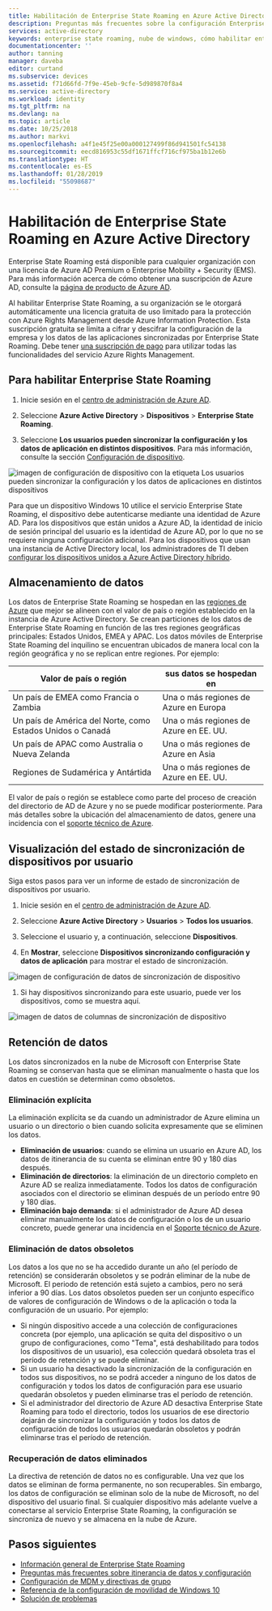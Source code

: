 ```yaml
---
title: Habilitación de Enterprise State Roaming en Azure Active Directory | Microsoft Docs
description: Preguntas más frecuentes sobre la configuración Enterprise State Roaming en dispositivos de Windows. Enterprise State Roaming proporciona a los usuarios una experiencia unificada a través de sus dispositivos de Windows y reduce el tiempo necesario para configurar un nuevo dispositivo.
services: active-directory
keywords: enterprise state roaming, nube de windows, cómo habilitar enterprise state roaming
documentationcenter: ''
author: tanning
manager: daveba
editor: curtand
ms.subservice: devices
ms.assetid: f71d66fd-7f9e-45eb-9cfe-5d989870f8a4
ms.service: active-directory
ms.workload: identity
ms.tgt_pltfrm: na
ms.devlang: na
ms.topic: article
ms.date: 10/25/2018
ms.author: markvi
ms.openlocfilehash: a4f1e45f25e00a000127499f86d941501fc54138
ms.sourcegitcommit: eecd816953c55df1671ffcf716cf975ba1b12e6b
ms.translationtype: HT
ms.contentlocale: es-ES
ms.lasthandoff: 01/28/2019
ms.locfileid: "55098687"
---
```

# <a name="enable-enterprise-state-roaming-in-azure-active-directory"></a>Habilitación de Enterprise State Roaming en Azure Active Directory
Enterprise State Roaming está disponible para cualquier organización con una licencia de Azure AD Premium o Enterprise Mobility + Security (EMS). Para más información acerca de cómo obtener una suscripción de Azure AD, consulte la [página de producto de Azure AD](https://azure.microsoft.com/services/active-directory).

Al habilitar Enterprise State Roaming, a su organización se le otorgará automáticamente una licencia gratuita de uso limitado para la protección con Azure Rights Management desde Azure Information Protection. Esta suscripción gratuita se limita a cifrar y descifrar la configuración de la empresa y los datos de las aplicaciones sincronizadas por Enterprise State Roaming. Debe tener [una suscripción de pago](https://azure.microsoft.com/pricing/details/information-protection/) para utilizar todas las funcionalidades del servicio Azure Rights Management.

## <a name="to-enable-enterprise-state-roaming"></a>Para habilitar Enterprise State Roaming

1. Inicie sesión en el [centro de administración de Azure AD](https://aad.portal.azure.com/).

1. Seleccione **Azure Active Directory** &gt; **Dispositivos** &gt; **Enterprise State Roaming**.

1. Seleccione **Los usuarios pueden sincronizar la configuración y los datos de aplicación en distintos dispositivos**. Para más información, consulte la sección [Configuración de dispositivo](https://docs.microsoft.com/azure/active-directory/device-management-azure-portal).
  
  ![imagen de configuración de dispositivo con la etiqueta Los usuarios pueden sincronizar la configuración y los datos de aplicaciones en distintos dispositivos](./media/enterprise-state-roaming-enable/device-settings.png)
  
Para que un dispositivo Windows 10 utilice el servicio Enterprise State Roaming, el dispositivo debe autenticarse mediante una identidad de Azure AD. Para los dispositivos que están unidos a Azure AD, la identidad de inicio de sesión principal del usuario es la identidad de Azure AD, por lo que no se requiere ninguna configuración adicional. Para los dispositivos que usan una instancia de Active Directory local, los administradores de TI deben [configurar los dispositivos unidos a Azure Active Directory híbrido](https://docs.microsoft.com/azure/active-directory/devices/hybrid-azuread-join-manual-steps). 

## <a name="data-storage"></a>Almacenamiento de datos
Los datos de Enterprise State Roaming se hospedan en las [regiones de Azure](https://azure.microsoft.com/regions/) que mejor se alineen con el valor de país o región establecido en la instancia de Azure Active Directory. Se crean particiones de los datos de Enterprise State Roaming en función de las tres regiones geográficas principales: Estados Unidos, EMEA y APAC. Los datos móviles de Enterprise State Roaming del inquilino se encuentran ubicados de manera local con la región geográfica y no se replican entre regiones.  Por ejemplo: 

Valor de país o región | sus datos se hospedan en
---------------------|-------------------------
Un país de EMEA como Francia o Zambia | Una o más regiones de Azure en Europa 
Un país de América del Norte, como Estados Unidos o Canadá | Una o más regiones de Azure en EE. UU.
Un país de APAC como Australia o Nueva Zelanda | Una o más regiones de Azure en Asia
Regiones de Sudamérica y Antártida | Una o más regiones de Azure en EE. UU.

El valor de país o región se establece como parte del proceso de creación del directorio de AD de Azure y no se puede modificar posteriormente. Para más detalles sobre la ubicación del almacenamiento de datos, genere una incidencia con el [soporte técnico de Azure](https://azure.microsoft.com/support/options/).

## <a name="view-per-user-device-sync-status"></a>Visualización del estado de sincronización de dispositivos por usuario
Siga estos pasos para ver un informe de estado de sincronización de dispositivos por usuario.

1. Inicie sesión en el [centro de administración de Azure AD](https://aad.portal.azure.com/).

1. Seleccione **Azure Active Directory** &gt; **Usuarios** &gt; **Todos los usuarios**.

1. Seleccione el usuario y, a continuación, seleccione **Dispositivos**.

1. En **Mostrar**, seleccione **Dispositivos sincronizando configuración y datos de aplicación** para mostrar el estado de sincronización.
  
  ![imagen de configuración de datos de sincronización de dispositivo](./media/enterprise-state-roaming-enable/sync-status.png)
  
1. Si hay dispositivos sincronizando para este usuario, puede ver los dispositivos, como se muestra aquí.
  
  ![imagen de datos de columnas de sincronización de dispositivo](./media/enterprise-state-roaming-enable/device-status-row.png)

## <a name="data-retention"></a>Retención de datos
Los datos sincronizados en la nube de Microsoft con Enterprise State Roaming se conservan hasta que se eliminan manualmente o hasta que los datos en cuestión se determinan como obsoletos. 

### <a name="explicit-deletion"></a>Eliminación explícita
La eliminación explícita se da cuando un administrador de Azure elimina un usuario o un directorio o bien cuando solicita expresamente que se eliminen los datos.

* **Eliminación de usuarios**: cuando se elimina un usuario en Azure AD, los datos de itinerancia de su cuenta se eliminan entre 90 y 180 días después. 
* **Eliminación de directorios**: la eliminación de un directorio completo en Azure AD se realiza inmediatamente. Todos los datos de configuración asociados con el directorio se eliminan después de un período entre 90 y 180 días. 
* **Eliminación bajo demanda**: si el administrador de Azure AD desea eliminar manualmente los datos de configuración o los de un usuario concreto, puede generar una incidencia en el [Soporte técnico de Azure](https://azure.microsoft.com/support/). 

### <a name="stale-data-deletion"></a>Eliminación de datos obsoletos
Los datos a los que no se ha accedido durante un año (el período de retención) se considerarán obsoletos y se podrán eliminar de la nube de Microsoft. El periodo de retención está sujeto a cambios, pero no será inferior a 90 días. Los datos obsoletos pueden ser un conjunto específico de valores de configuración de Windows o de la aplicación o toda la configuración de un usuario. Por ejemplo: 

* Si ningún dispositivo accede a una colección de configuraciones concreta (por ejemplo, una aplicación se quita del dispositivo o un grupo de configuraciones, como "Tema", está deshabilitado para todos los dispositivos de un usuario), esa colección quedará obsoleta tras el período de retención y se puede eliminar. 
* Si un usuario ha desactivado la sincronización de la configuración en todos sus dispositivos, no se podrá acceder a ninguno de los datos de configuración y todos los datos de configuración para ese usuario quedarán obsoletos y pueden eliminarse tras el período de retención. 
* Si el administrador del directorio de Azure AD desactiva Enterprise State Roaming para todo el directorio, todos los usuarios de ese directorio dejarán de sincronizar la configuración y todos los datos de configuración de todos los usuarios quedarán obsoletos y podrán eliminarse tras el período de retención. 

### <a name="deleted-data-recovery"></a>Recuperación de datos eliminados
La directiva de retención de datos no es configurable. Una vez que los datos se eliminan de forma permanente, no son recuperables. Sin embargo, los datos de configuración se eliminan solo de la nube de Microsoft, no del dispositivo del usuario final. Si cualquier dispositivo más adelante vuelve a conectarse al servicio Enterprise State Roaming, la configuración se sincroniza de nuevo y se almacena en la nube de Azure.

## <a name="next-steps"></a>Pasos siguientes

* [Información general de Enterprise State Roaming](enterprise-state-roaming-overview.md)
* [Preguntas más frecuentes sobre itinerancia de datos y configuración](enterprise-state-roaming-faqs.md)
* [Configuración de MDM y directivas de grupo](enterprise-state-roaming-group-policy-settings.md)
* [Referencia de la configuración de movilidad de Windows 10](enterprise-state-roaming-windows-settings-reference.md)
* [Solución de problemas](enterprise-state-roaming-troubleshooting.md)
